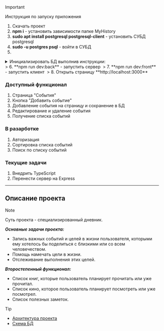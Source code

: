 > [!IMPORTANT]
> Инструкция по запуску приложения
> 1. Скачать проект
> 2. **npm i** - установить зависимости папке MyHistory
> 3. **sudo apt install postgresql postgresql-client** - установить СУБД postgresql
> 4. **sudo -u postgres psql** - войти в СУБД 
> 5.
  <details>
  <summary>Инициализировать БД выполнив инструкции:</summary>
  // Изменить пароль
  ALTER USER postgres WITH PASSWORD 'root';\
   // Создать БД
  CREATE DATABASE my_history;
   // Подключится к БД 
  \c my_history;
     // Создание таблиц 
  CREATE TABLE users (
  id SERIAL PRIMARY KEY,
  login VARCHAR(32) UNIQUE NOT NULL);\
  CREATE TABLE events (
  id BIGSERIAL PRIMARY KEY,
  title VARCHAR(64) NOT NULL,
  date DATE NOT NULL,
  description TEXT,
  user_id INTEGER REFERENCES users (id) ON DELETE CASCADE);\
  CREATE TABLE tags (
  name VARCHAR(64) PRIMARY KEY);
  CREATE TABLE events_tags (
  event_id BIGINT REFERENCES events(id) ON DELETE CASCADE,
  tag_name VARCHAR REFERENCES tags(name),
  PRIMARY KEY (event_id, tag_name));\
  CREATE TABLE photos (
  id BIGSERIAL PRIMARY KEY,
  path VARCHAR(256) UNIQUE NOT NULL,
  width SMALLINT NOT NULL,
  height SMALLINT NOT NULL,
  event_id BIGINT REFERENCES events(id) ON DELETE CASCADE);
  </details>
> 6. **npm run dev:back** - запустить сервер 
> 7. **npm run dev:front** - запустить клиент 
> 8. Открыть страницу **http://localhost:3000**

### Доступный функционал

1. Страница "События"
2. Кнопка "Добавить событие"
3. Добавление события на страницу и сохранение в БД
4. Редактирование и удаление события
5. Получение списка событий

### В разарботке

1. Авторизация
2. Сортировка списка событий
3. Поиск по списку событий

### Текущие задачи

1. Внедрить TypeScript
2. Перенести сервер на Express

***

## Описание проекта

> [!NOTE]
> Суть проекта - специализированный дневник.

***Основные задачи проекта:***
  - Запись важных событий и целей в жизни пользователя, которыми ему хотелось бы поделиться с близкими или со всем человечеством.
  - Помощь намечать цели в жизни.
  - Отслеживание выполнения этих целей.

***Второстепенный функционал:***
  - Список книг, которые пользователь планирует прочитать или уже прочитал.
  - Список кино, которое пользователь планирует посмотреть или уже посмотрел.
  - Список полезных заметок.

> [!TIP]
> - [Архитектура проекта](https://miro.com/app/board/uXjVLZMfJK0=/?share_link_id=808692328607)
> - [Схема БД](https://app.diagrams.net/#HEugeneKovalskyi%2FMyHistory%2Fmain%2Fserver%2Fdb%2Fdb.drawio#%7B%22pageId%22%3A%229f46799a-70d6-7492-0946-bef42562c5a5%22%7D)
